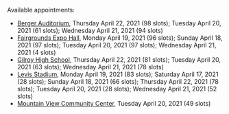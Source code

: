Available appointments:

* [Berger Auditorium](https://schedulecare.sccgov.org/mychartprd/SignupAndSchedule/EmbeddedSchedule?id=132694&vt=1277&dept=101064003), Thursday April 22, 2021 (98 slots); Tuesday April 20, 2021 (61 slots); Wednesday April 21, 2021 (94 slots)
* [Fairgrounds Expo Hall](https://schedulecare.sccgov.org/mychartprd/SignupAndSchedule/EmbeddedSchedule?id=132726&vt=1277&dept=101064002), Monday April 19, 2021 (96 slots); Sunday April 18, 2021 (97 slots); Tuesday April 20, 2021 (97 slots); Wednesday April 21, 2021 (4 slots)
* [Gilroy High School](https://schedulecare.sccgov.org/mychartprd/SignupAndSchedule/EmbeddedSchedule?id=132980&vt=1277&dept=101064008), Thursday April 22, 2021 (81 slots); Tuesday April 20, 2021 (63 slots); Wednesday April 21, 2021 (78 slots)
* [Levis Stadium](https://schedulecare.sccgov.org/mychartprd/SignupAndSchedule/EmbeddedSchedule?id=132723&vt=1277&dept=101064004), Monday April 19, 2021 (83 slots); Saturday April 17, 2021 (28 slots); Sunday April 18, 2021 (66 slots); Thursday April 22, 2021 (78 slots); Tuesday April 20, 2021 (28 slots); Wednesday April 21, 2021 (52 slots)
* [Mountain View Community Center](https://schedulecare.sccgov.org/mychartprd/SignupAndSchedule/EmbeddedSchedule?id=132472&vt=1277&dept=101064001), Tuesday April 20, 2021 (49 slots)
